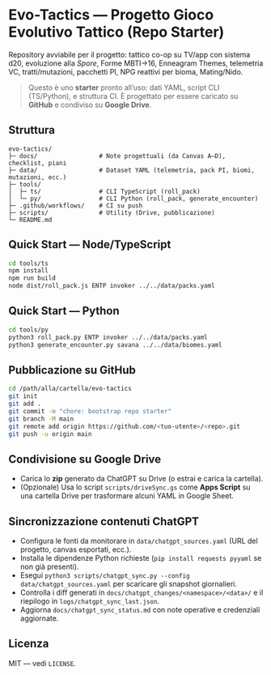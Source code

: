# Evo-Tactics — Progetto Gioco Evolutivo Tattico (Repo Starter)

Repository avviabile per il progetto: tattico co-op su TV/app con sistema d20, evoluzione alla *Spore*, Forme MBTI→16, Enneagram Themes, telemetria VC, tratti/mutazioni, pacchetti PI, NPG reattivi per bioma, Mating/Nido.

> Questo è uno **starter** pronto all’uso: dati YAML, script CLI (TS/Python), e struttura CI. È progettato per essere caricato su **GitHub** e condiviso su **Google Drive**.

## Struttura
```
evo-tactics/
├─ docs/                 # Note progettuali (da Canvas A–D), checklist, piani
├─ data/                 # Dataset YAML (telemetria, pack PI, biomi, mutazioni, ecc.)
├─ tools/
│  ├─ ts/                # CLI TypeScript (roll_pack)
│  └─ py/                # CLI Python (roll_pack, generate_encounter)
├─ .github/workflows/    # CI su push
├─ scripts/              # Utility (Drive, pubblicazione)
└─ README.md
```

## Quick Start — Node/TypeScript
```bash
cd tools/ts
npm install
npm run build
node dist/roll_pack.js ENTP invoker ../../data/packs.yaml
```

## Quick Start — Python
```bash
cd tools/py
python3 roll_pack.py ENTP invoker ../../data/packs.yaml
python3 generate_encounter.py savana ../../data/biomes.yaml
```

## Pubblicazione su GitHub
```bash
cd /path/alla/cartella/evo-tactics
git init
git add .
git commit -m "chore: bootstrap repo starter"
git branch -M main
git remote add origin https://github.com/<tuo-utente>/<repo>.git
git push -u origin main
```

## Condivisione su Google Drive
- Carica lo **zip** generato da ChatGPT su Drive (o estrai e carica la cartella).
- (Opzionale) Usa lo script `scripts/driveSync.gs` come **Apps Script** su una cartella Drive per trasformare alcuni YAML in Google Sheet.

## Sincronizzazione contenuti ChatGPT
- Configura le fonti da monitorare in `data/chatgpt_sources.yaml` (URL del progetto, canvas esportati, ecc.).
- Installa le dipendenze Python richieste (`pip install requests pyyaml` se non già presenti).
- Esegui `python3 scripts/chatgpt_sync.py --config data/chatgpt_sources.yaml` per scaricare gli snapshot giornalieri.
- Controlla i diff generati in `docs/chatgpt_changes/<namespace>/<data>/` e il riepilogo in `logs/chatgpt_sync_last.json`.
- Aggiorna `docs/chatgpt_sync_status.md` con note operative e credenziali aggiornate.

## Licenza
MIT — vedi `LICENSE`.
